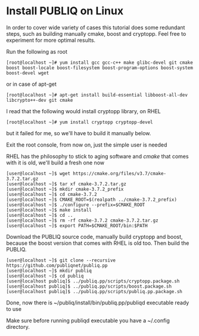 # Install PUBLIQ on Linux

In order to cover wide variety of cases this tutorial does some redundant steps, such as building manually cmake, boost and cryptopp. Feel free to experiment for more optimal results.

Run the following as root
```console
[root@localhost ~]# yum install gcc gcc-c++ make glibc-devel git cmake boost boost-locale boost-filesystem boost-program-options boost-system boost-devel wget
```
or in case of apt-get
```console
[root@localhost ~]# apt-get install build-essential libboost-all-dev libcrypto++-dev git cmake
```

I read that the following would install cryptopp library, on RHEL
```console
[root@localhost ~]# yum install cryptopp cryptopp-devel
```
but it failed for me, so we'll have to build it manually below.

Exit the root console, from now on, just the simple user is needed

RHEL has the philosophy to stick to aging software and *cmake* that comes with it is old, we'll build a fresh one now

```console
[user@localhost ~]$ wget https://cmake.org/files/v3.7/cmake-3.7.2.tar.gz
[user@localhost ~]$ tar xf cmake-3.7.2.tar.gz
[user@localhost ~]$ mkdir cmake-3.7.2_prefix
[user@localhost ~]$ cd cmake-3.7.2
[user@localhost ~]$ CMAKE_ROOT=$(realpath ../cmake-3.7.2_prefix)
[user@localhost ~]$ ./configure --prefix=$CMAKE_ROOT
[user@localhost ~]$ make install
[user@localhost ~]$ cd ..
[user@localhost ~]$ rm -rf cmake-3.7.2 cmake-3.7.2.tar.gz
[user@localhost ~]$ export PATH=$CMAKE_ROOT/bin:$PATH
```

Download the PUBLIQ source code, manually build cryptopp and boost, because the boost version that comes with RHEL is old too.
Then build the PUBLIQ.

```console
[user@localhost ~]$ git clone --recursive https://github.com/publiqnet/publiq.pp
[user@localhost ~]$ mkdir publiq
[user@localhost ~]$ cd publiq
[user@localhost publiq]$ ../publiq.pp/scripts/cryptopp.package.sh
[user@localhost publiq]$ ../publiq.pp/scripts/boost.package.sh
[user@localhost publiq]$ ../publiq.pp/scripts/publiq.pp.package.sh
```

Done, now there is ~/publiq/install/bin/publiq.pp/publiqd executable ready to use

Make sure before running publiqd executable  you have a ~/.config directory.

